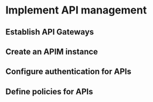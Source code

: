 # Implement API management

## Establish API Gateways

## Create an APIM instance

## Configure authentication for APIs

## Define policies for APIs
